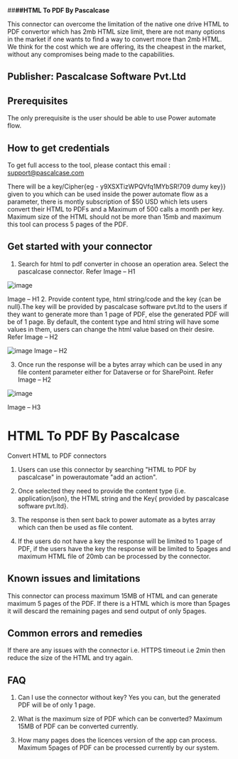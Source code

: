##**##HTML To PDF By Pascalcase** 

This connector can overcome the limitation of the native one drive HTML to PDF convertor which has 2mb HTML size limit, there are not many options in the market if one wants to find a way to convert more than 2mb HTML. We think for the cost which we are offering, its the cheapest in the market, without any compromises being made to the capabilities.

## Publisher: Pascalcase Software Pvt.Ltd

## Prerequisites

The only prerequisite is the user should be able to use Power automate flow.  

## How to get credentials

To get full access to the tool, please contact this email : support@pascalcase.com

There will be a key/Cipher{eg - y9XSXTizWPQVfq1MYbSR!709 dumy key}} given to you which can be used inside the power automate flow as a parameter, there is montly subscription of $50 USD which lets users convert their HTML to PDFs and a Maximum of 500 calls a month per key. Maximum size of the HTML should not be more than 15mb and maximum this tool can process 5 pages of the PDF.

## Get started with your connector

1.	Search for html to pdf converter in choose an operation area. Select the pascalcase connector. Refer Image – H1
 
 ![image](https://github.com/VikrantUpadhyay1/HTMLToPDFCustomConnector/assets/122965309/5d5e13f1-8877-4798-9f68-16c20f83767f)
 
Image – H1
2.	Provide content type, html string/code and the key {can be null}.The key will be provided by pascalcase software pvt.ltd to the users if they want to generate more than 1 page of PDF, else the generated PDF will be of 1 page. By default, the content type and html string will have some values in them, users can change the html value based on their desire. Refer Image – H2

 ![image](https://github.com/VikrantUpadhyay1/HTMLToPDFCustomConnector/assets/122965309/32eed87d-0055-478a-8c6a-3305f9899396)
Image – H2

3.	Once run the response will be a bytes array which can be used in any file content parameter either for Dataverse or for SharePoint. Refer Image – H2
 
![image](https://github.com/VikrantUpadhyay1/HTMLToPDFCustomConnector/assets/122965309/3c51d113-031f-4fb5-9629-b93e400b66c2)

Image – H3

# HTML To PDF By Pascalcase
Convert HTML to PDF connectors

1. Users can use this connector by searching "HTML to PDF by pascalcase" in powerautomate "add an action".

2. Once selected they need to provide the content type {i.e. application/json}, the HTML string and the Key{ provided by pascalcase software pvt.ltd}.

3. The response is then sent back to power automate as a bytes array which can then be used as file content.

4. If the users do not have a key the response will be limited to 1 page of PDF, if the users have the key the response will be limited to 5pages and maximum HTML file of 20mb can be processed by the connector.


## Known issues and limitations

This connector can process maximum 15MB of HTML and can generate maximum 5 pages of the PDF. If there is a HTML which is more than 5pages it will descard the remaining pages and send output of only 5pages.

## Common errors and remedies

If there are any issues with the connector i.e. HTTPS timeout i.e 2min then reduce the size of the HTML and try again. 

## FAQ

1.  Can I use the connector without key?
    Yes you can, but the generated PDF will be of only 1 page.

2.  What is the maximum size of PDF which can be converted?
    Maximum 15MB of PDF can be converted currently.

3.  How many pages does the licences version of the app can process.
    Maximum 5pages of PDF can be processed currently by our system.

